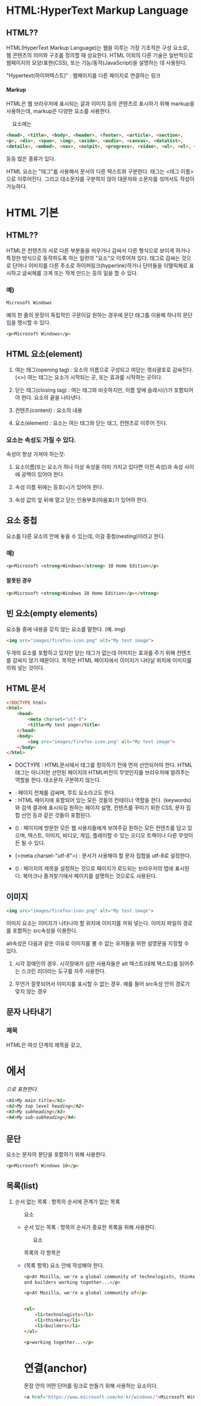 # HTML:HyperText Markup Language

## HTML??

HTML(HyperText Markup Language)는 웹을 이루는 가장 기초적은 구성 요소로, 웹 콘텐츠의 의미와 구조를 정의할 때 상요한다. HTML 이외의 다른 기술은 일반적으로 웹페이지의 모양/표현(CSS), 또는 기능/동작(JavaScript)을 설명하는 데 사용된다.

"Hypertext(하이퍼텍스트)" : 웹페이지를 다른 페이지로 연결하는 링크

#### Markup

HTML은 웹 브라우저에 표시되는 글과 이미지 등의 콘텐츠르 표시하기 위해 markup을 사용하는데, markup은 다양한 요소를 사용한다.

    요소에는

```html
<head>, <title>, <body>, <header>, <footer>, <article>, <section>,
<p>, <div>, <span>, <img>, <aside>, <audio>, <canvas>, <datalist>,
<details>, <embed>, <nav>, <outpit>, <progress>, <video>, <ul>, <ol>, <li>
```

등등 많은 종류가 있다.

HTML 요소는 "태그"를 사용해서 문서의 다른 텍스트와 구분한다. 태그는 <태그 이름>으로 이루어진다. 그리고 대소문자를 구분하지 않아 대문자와 소문자를 섞어서도 작성이 가능하다.

# HTML 기본

## HTML??

HTML은 컨텐츠의 서로 다른 부분들을 씌우거나 감싸서 다른 형식으로 보이게 하거나 특정한 방식으로 동작하도록 하는 일련의 "요소"오 이루어져 있다. 태그로 감싸는 것으로 단어나 이미지를 다른 주소로 하이퍼링크(hyperlink)하거나 단어들을 이탤릭체로 표시하고 글씨체를 크게 또는 작게 만드는 등의 일을 할 수 있다.

### 예)

```html
Microsoft Windows
```

예의 한 줄의 문장이 독립적인 구문이길 원하는 경우에 문단 태그를 이용해 하나의 문단임을 명시할 수 있다.

```html
<p>Microsoft Windows</p>
```

## HTML 요소(element)

1. 여는 태그(opening tag) : 요소의 이름으로 구성되고 여닫는 꺾쇠괄호로 감싸진다.(<>) 여는 태그는 요소가 시작되는 곳, 또는 효과를 시작하는 곳이다.

2. 닫는 태그(closing tag) : 여는 태그와 비슷하지만, 이름 앞에 슬래시(/)가 포함되어야 한다. 요소의 끝을 나타낸다.

3. 컨텐츠(content) : 요소의 내용

4. 요소(element) : 요소는 여는 태그와 닫는 태그, 컨텐츠로 이루어 진다.

### 요소는 속성도 가질 수 있다.

속성이 항상 가져야 하는것:

1. 요소이름(또는 요소가 하나 이상 속성을 이미 가지고 있다면 이전 속성)과 속성 사이에 공백이 있어야 한다.

2. 속성 이름 뒤에는 등호(=)가 있어야 한다.

3. 속성 값의 앞 뒤에 열고 닫는 인용부호(따옴표)가 있어야 한다.

## 요소 중첩

요소를 다른 요소의 안에 놓을 수 있는데, 이걸 중첨(nesting)이라고 한다.

### 예)

```html
<p>Microsoft <strong>Windows</strong> 10 Home Edition</p>
```

#### 잘못된 경우

```html
<p>Microsoft <strong>Windows 10 Home Edition</p></strong>
```

## 빈 요소(empty elements)

요소들 중에 내용을 갖지 않는 요소를 말한다. (예. img)

```html
<img src="images/firefox-icon.png" alt="My test image">
```

두개의 요소를 포함하고 있지만 닫는 태그가 없는데 이미지는 효과를 주기 위해 컨텐츠를 감싸지 않기 때문이다. 목적은 HTML 페이지에서 이미지가 나타날 위치에 이미지를 끼워 넣는 것이다.

## HTML 문서

```html
<!DOCTYPE html>
<html>
    <head>
        <meta charset="utf-8">
        <title>My test page</title>
    </head>
    <body>
        <img src="images/firefox-icon.png" alt="My test image">
    </body>
</html>
```

* DOCTYPE : HTML문서에서 <html>태그를 정의하기 전에 먼저 선언되어야 한다.
  HTML태그는 아니지만 선언된 페이지의 HTML버전이 무엇인지를 브라우저에 알려주는 역할을 한다. 대소문자 구분하지 않는다.

* <html></html> : 페이지 전체를 감싸며, 루트 요소라고도 한다.

* <head></head> : HTML 페이지에 포함되어 있는 모든 것들의 컨테이너 역할을 한다.
  (keywords)와 검색 결과에 표시되길 원하는 페이지 설명, 컨텐츠를 꾸미기 위한 CSS, 문자 집합 선언 등과 같은 것들이 포함된다.

* (<head></head>) : 페이지에 방문한 모든 웹 사용자들에게 보여주길 원하는 모든 컨텐츠를 담고 있으며, 텍스트, 이미지, 비디오, 게임, 플레이할 수 있는 오디오 트랙이나 다른 무엇이든 될 수 있다.

* (<meta charset-"utf-8">) : 문서가 사용해야 할 문자 집합을 utf-8로 설정한다. 

* (<title></title>) : 페이지의 제목을 설정하는 것으로 페이지가 로드되는 브라우저의 탭에 표시된다. 북마크나 즐겨찾기에서 페이지를 설명하는 것으로도 사용된다.

## 이미지

```html
<img src="images/firefox-icon.png" alt="My test image">
```

이미지 요소는 이미지가 나타나야 할 위치에 이미지를 끼워 넣는다. 이미지 파일의 경로를 포함하는 src속성을 이용한다.

alt속성은 다음과 같은 이유로 이미지를 볼 수 없는 유저들을 위한 설명문을 지정할 수 있다.

1. 시각 장애인의 경우. 시각장애가 심한 사용자들은 alt 텍스트(대체 택스트)를 읽어주는 스크린 리더라는 도구를 자주 사용한다.

2. 무언가 잘못되어서 이미지를 표시할 수 없는 경우. 예를 들어 src속성 안의 경로가 맞지 않는 경우

## 문자 나타내기

### 제목

HTML은 여섯 단계의 제목을 갖고, <h1>에서 <h6>으로 표현한다.

```html
<h1>My main title</h1>
<h2>My top level heading</h2>
<h3>My subheading</h3>
<h4>My sub-subheading</h4>
```

## 문단

<p>요소는 문자의 문단을 포함하기 위해 사용한다.

```html
<p>Microsoft Windows 10</p>
```

## 목록(list)

1. 순서 없는 목록 : 항목의 순서에 관계가 없는 목록 <ul>요소

2. 순서 있는 목록 : 항목의 순서가 중요한 목록을 위해 사용한다. <ol> 요소

목록의 각 항목은 <li>(목록 항목) 요소 안에 작성해야 한다.

```html
<p>At Mozilla, we're a global community of technologists, thinkers,
and builders working together...</p>
```

```html
<p>At Mozilla, we're a global community of</p>


<ul>
    <li>technologists</li>
    <li>thinkers</li>
    <li>builders</li>
</ul>

<p>working together...</p>
```

# 연결(anchor)

문장 안의 어떤 단어를 링크로 만들기 위해 사용하는 요소이다.<a>

```html
<a href="https://www.microsoft.com/ko-kr/windows/">Microsoft Windows 10</a>
```
